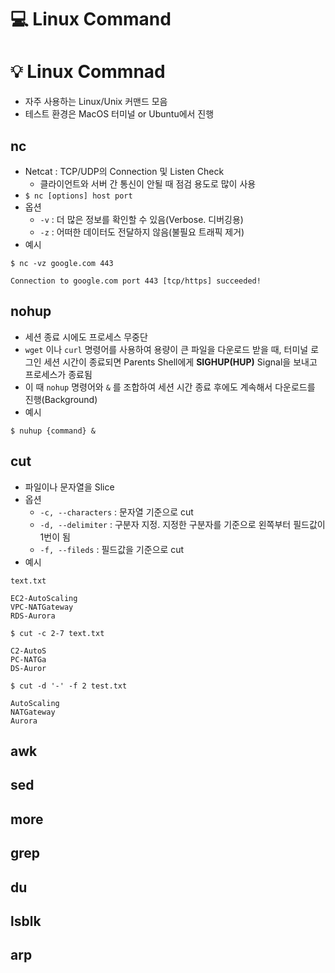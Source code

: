 💻 Linux Command
===============
# 💡 Linux Commnad 

* 자주 사용하는 Linux/Unix 커맨드 모음
* 테스트 환경은 MacOS 터미널 or Ubuntu에서 진행

## nc
* Netcat : TCP/UDP의 Connection 및 Listen Check
  * 클라이언트와 서버 간 통신이 안될 때 점검 용도로 많이 사용
* `$ nc [options] host port`
* 옵션
  * `-v` : 더 많은 정보를 확인할 수 있음(Verbose. 디버깅용)
  * `-z` : 어떠한 데이터도 전달하지 않음(불필요 트래픽 제거)
* 예시
```
$ nc -vz google.com 443

Connection to google.com port 443 [tcp/https] succeeded!
```

## nohup
*  세션 종료 시에도 프로세스 무중단
* `wget` 이나 `curl` 명령어를 사용하여 용량이 큰 파일을 다운로드 받을 때, 터미널 로그인 세션 시간이 종료되면 Parents Shell에게 **SIGHUP(HUP)** Signal을 보내고 프로세스가 종료됨
* 이 때 `nohup` 명령어와 `&` 를 조합하여 세션 시간 종료 후에도 계속해서 다운로드를 진행(Background)
* 예시
```
$ nuhup {command} & 
```

## cut
* 파일이나 문자열을 Slice
* 옵션
  * `-c, --characters` : 문자열 기준으로 cut
  * `-d, --delimiter` : 구분자 지정. 지정한 구분자를 기준으로 왼쪽부터 필드값이 1번이 됨
  * `-f, --fileds` : 필드값을 기준으로 cut
* 예시

`text.txt`
```
EC2-AutoScaling
VPC-NATGateway
RDS-Aurora
```
`$ cut -c 2-7 text.txt`
```
C2-AutoS
PC-NATGa
DS-Auror
```
`$ cut -d '-' -f 2 test.txt`
```
AutoScaling
NATGateway
Aurora
```
## awk
## sed
## more
## grep
## du
## lsblk
## arp